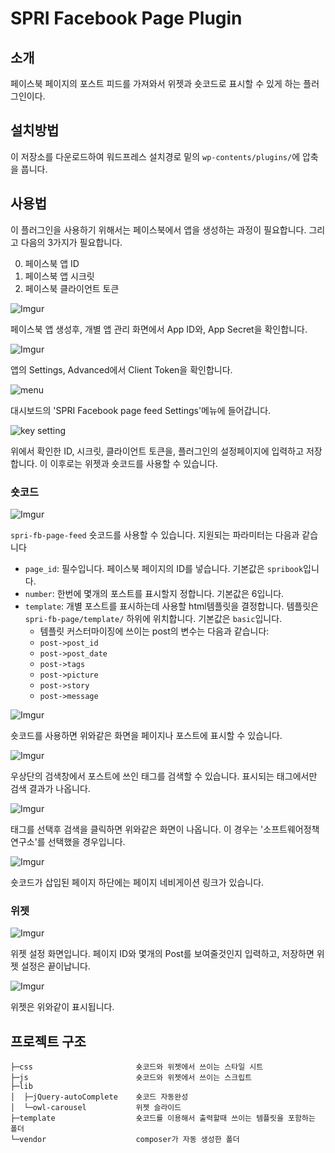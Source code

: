 # SPRI Facebook Page Plugin

## 소개

페이스북 페이지의 포스트 피드를 가져와서 위젯과 숏코드로 표시할 수 있게 하는 플러그인이다.

## 설치방법

이 저장소를 다운로드하여 워드프레스 설치경로 밑의 `wp-contents/plugins/`에 압축을 풉니다.

## 사용법

이 플러그인을 사용하기 위해서는 페이스북에서 앱을 생성하는 과정이 필요합니다. 그리고 다음의 3가지가 필요합니다.

0. 페이스북 앱 ID
0. 페이스북 앱 시크릿
0. 페이스북 클라이언트 토큰

![Imgur](http://i.imgur.com/fywha3l.jpg)

페이스북 앱 생성후, 개별 앱 관리 화면에서 App ID와, App Secret을 확인합니다.

![Imgur](http://i.imgur.com/jIOqhyK.jpg)

앱의 Settings, Advanced에서 Client Token을 확인합니다.

![menu](http://i.imgur.com/3vQtfAg.jpg)

대시보드의 'SPRI Facebook page feed Settings'메뉴에 들어갑니다.

![key setting](http://i.imgur.com/MbbuTjH.jpg)

위에서 확인한 ID, 시크릿, 클라이언트 토큰을, 플러그인의 설정페이지에 입력하고 저장합니다. 이 이후로는 위젯과 숏코드를 사용할 수 있습니다.

### 숏코드

![Imgur](http://i.imgur.com/cnl6rtS.jpg)

`spri-fb-page-feed` 숏코드를 사용할 수 있습니다. 지원되는 파라미터는 다음과 같습니다

+ `page_id`: 필수입니다. 페이스북 페이지의 ID를 넣습니다. 기본값은 `spribook`입니다.
+ `number`: 한번에 몇개의 포스트를 표시할지 정합니다. 기본값은 6입니다.
+ `template`: 개별 포스트를 표시하는데 사용할 html템플릿을 결정합니다. 템플릿은 `spri-fb-page/template/` 하위에 위치합니다. 기본값은 `basic`입니다.
    + 템플릿 커스터마이징에 쓰이는 post의 변수는 다음과 같습니다:
    + `post->post_id`
    + `post->post_date`
    + `post->tags`
    + `post->picture`
    + `post->story`
    + `post->message`
    
![Imgur](http://i.imgur.com/4m05wIF.jpg)

숏코드를 사용하면 위와같은 화면을 페이지나 포스트에 표시할 수 있습니다. 

![Imgur](http://i.imgur.com/DZDzdbO.jpg)

우상단의 검색창에서 포스트에 쓰인 태그를 검색할 수 있습니다. 표시되는 태그에서만 검색 결과가 나옵니다. 

![Imgur](http://i.imgur.com/YkcfN8I.jpg)

태그를 선택후 검색을 클릭하면 위와같은 화면이 나옵니다. 이 경우는 '소프트웨어정책연구소'를 선택했을 경우입니다.

![Imgur](http://i.imgur.com/Y62u3M0.jpg)

숏코드가 삽입된 페이지 하단에는 페이지 네비게이션 링크가 있습니다.

### 위젯

![Imgur](http://i.imgur.com/mFi5Zua.jpg)

위젯 설정 화면입니다. 페이지 ID와 몇개의 Post를 보여줄것인지 입력하고, 저장하면 위젯 설정은 끝이납니다.

![Imgur](http://i.imgur.com/kksbfZP.jpg)

위젯은 위와같이 표시됩니다.

## 프로젝트 구조


```
├─css                       숏코드와 위젯에서 쓰이는 스타일 시트
├─js                        숏코드와 위젯에서 쓰이는 스크립트
├─lib
│  ├─jQuery-autoComplete    숏코드 자동완성
│  └─owl-carousel           위젯 슬라이드
├─template                  숏코드를 이용해서 출력할때 쓰이는 템플릿을 포함하는 폴더
└─vendor                    composer가 자동 생성한 폴더
```